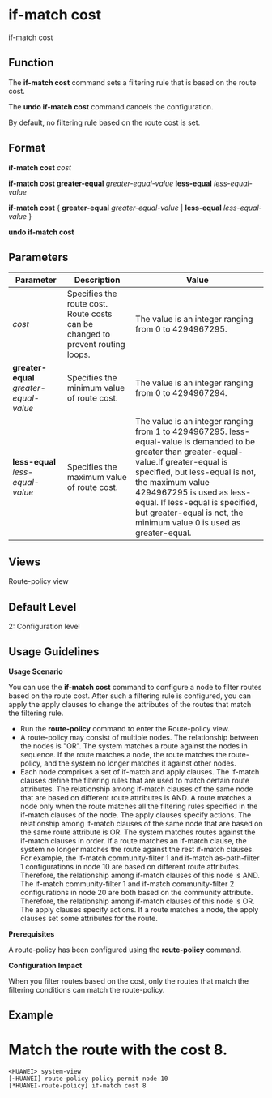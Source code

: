 if-match cost
=============

if-match cost

Function
--------



The **if-match cost** command sets a filtering rule that is based on the route cost.

The **undo if-match cost** command cancels the configuration.



By default, no filtering rule based on the route cost is set.


Format
------

**if-match cost** *cost*

**if-match cost greater-equal** *greater-equal-value* **less-equal** *less-equal-value*

**if-match cost** { **greater-equal** *greater-equal-value* | **less-equal** *less-equal-value* }

**undo if-match cost**


Parameters
----------

| Parameter | Description | Value |
| --- | --- | --- |
| *cost* | Specifies the route cost. Route costs can be changed to prevent routing loops. | The value is an integer ranging from 0 to 4294967295. |
| **greater-equal** *greater-equal-value* | Specifies the minimum value of route cost. | The value is an integer ranging from 0 to 4294967294. |
| **less-equal** *less-equal-value* | Specifies the maximum value of route cost. | The value is an integer ranging from 1 to 4294967295.  less-equal-value is demanded to be greater than greater-equal-value.If greater-equal is specified, but less-equal is not, the maximum value 4294967295 is used as less-equal. If less-equal is specified, but greater-equal is not, the minimum value 0 is used as greater-equal. |



Views
-----

Route-policy view


Default Level
-------------

2: Configuration level


Usage Guidelines
----------------

**Usage Scenario**

You can use the **if-match cost** command to configure a node to filter routes based on the route cost. After such a filtering rule is configured, you can apply the apply clauses to change the attributes of the routes that match the filtering rule.

* Run the **route-policy** command to enter the Route-policy view.
* A route-policy may consist of multiple nodes. The relationship between the nodes is "OR". The system matches a route against the nodes in sequence. If the route matches a node, the route matches the route-policy, and the system no longer matches it against other nodes.
* Each node comprises a set of if-match and apply clauses. The if-match clauses define the filtering rules that are used to match certain route attributes. The relationship among if-match clauses of the same node that are based on different route attributes is AND. A route matches a node only when the route matches all the filtering rules specified in the if-match clauses of the node. The apply clauses specify actions. The relationship among if-match clauses of the same node that are based on the same route attribute is OR. The system matches routes against the if-match clauses in order. If a route matches an if-match clause, the system no longer matches the route against the rest if-match clauses. For example, the if-match community-filter 1 and if-match as-path-filter 1 configurations in node 10 are based on different route attributes. Therefore, the relationship among if-match clauses of this node is AND. The if-match community-filter 1 and if-match community-filter 2 configurations in node 20 are both based on the community attribute. Therefore, the relationship among if-match clauses of this node is OR. The apply clauses specify actions. If a route matches a node, the apply clauses set some attributes for the route.

**Prerequisites**



A route-policy has been configured using the **route-policy** command.



**Configuration Impact**



When you filter routes based on the cost, only the routes that match the filtering conditions can match the route-policy.




Example
-------

# Match the route with the cost 8.
```
<HUAWEI> system-view
[~HUAWEI] route-policy policy permit node 10
[*HUAWEI-route-policy] if-match cost 8

```